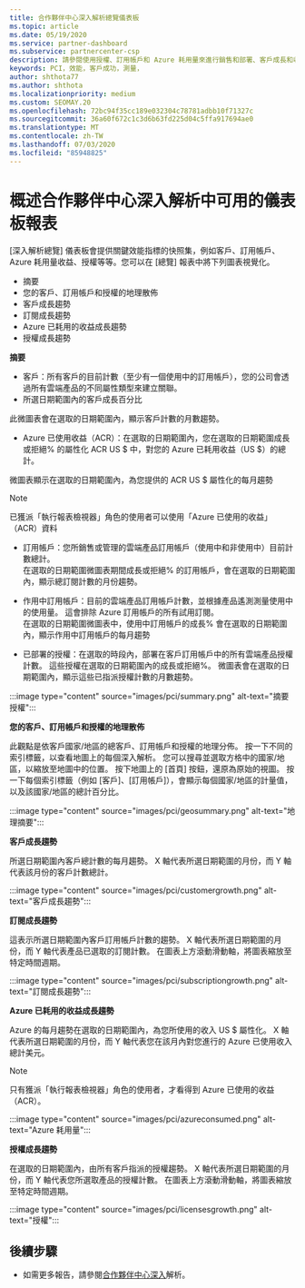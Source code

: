 ```yaml
---
title: 合作夥伴中心深入解析總覽儀表板
ms.topic: article
ms.date: 05/19/2020
ms.service: partner-dashboard
ms.subservice: partnercenter-csp
description: 請參閱使用授權、訂用帳戶和 Azure 耗用量來進行銷售和部署、客戶成長和收益成長的快照集。
keywords: PCI，效能，客戶成功，測量，
author: shthota77
ms.author: shthota
ms.localizationpriority: medium
ms.custom: SEOMAY.20
ms.openlocfilehash: 72bc94f35cc189e032304c78781adbb10f71327c
ms.sourcegitcommit: 36a60f672c1c3d6b63fd225d04c5ffa917694ae0
ms.translationtype: MT
ms.contentlocale: zh-TW
ms.lasthandoff: 07/03/2020
ms.locfileid: "85948825"
---
```

# <a name="overview-dashboard-reports-available-in-partner-center-insights"></a>概述合作夥伴中心深入解析中可用的儀表板報表
 
[深入解析總覽] 儀表板會提供關鍵效能指標的快照集，例如客戶、訂用帳戶、Azure 耗用量收益、授權等等。您可以在 [總覽] 報表中將下列圖表視覺化。 

- 摘要  
- 您的客戶、訂用帳戶和授權的地理散佈  
- 客戶成長趨勢 
- 訂閱成長趨勢 
- Azure 已耗用的收益成長趨勢 
- 授權成長趨勢 

**摘要**

- 客戶：所有客戶的目前計數（至少有一個使用中的訂用帳戶），您的公司會透過所有雲端產品的不同屬性類型來建立關聯。 
- 所選日期範圍內的客戶成長百分比 

此微圖表會在選取的日期範圍內，顯示客戶計數的月數趨勢。 

 
- Azure 已使用收益（ACR）：在選取的日期範圍內，您在選取的日期範圍成長或拒絕% 的屬性化 ACR US $ 中，對您的 Azure 已耗用收益（US $）的總計。

微圖表顯示在選取的日期範圍內，為您提供的 ACR US $ 屬性化的每月趨勢 
>[!Note] 
>已獲派「執行報表檢視器」角色的使用者可以使用「Azure 已使用的收益」（ACR）資料 
 
- 訂用帳戶：您所銷售或管理的雲端產品訂用帳戶（使用中和非使用中）目前計數總計。  
在選取的日期範圍微圖表期間成長或拒絕% 的訂用帳戶，會在選取的日期範圍內，顯示總訂閱計數的月份趨勢。 
 
- 作用中訂用帳戶：目前的雲端產品訂用帳戶計數，並根據產品遙測測量使用中的使用量。 這會排除 Azure 訂用帳戶的所有試用訂閱。  
在選取的日期範圍微圖表中，使用中訂用帳戶的成長% 會在選取的日期範圍內，顯示作用中訂用帳戶的每月趨勢 
 
- 已部署的授權：在選取的時段內，部署在客戶訂用帳戶中的所有雲端產品授權計數。 這些授權在選取的日期範圍內的成長或拒絕%。 微圖表會在選取的日期範圍內，顯示這些已指派授權計數的月數趨勢。

:::image type="content" source="images/pci/summary.png" alt-text="摘要授權":::

**您的客戶、訂用帳戶和授權的地理散佈** 

此觀點是依客戶國家/地區的總客戶、訂用帳戶和授權的地理分佈。 按一下不同的索引標籤，以查看地圖上的每個深入解析。 您可以搜尋並選取方格中的國家/地區，以縮放至地圖中的位置。 按下地圖上的 [首頁] 按鈕，還原為原始的視圖。 按一下每個索引標籤（例如 [客戶]、[訂用帳戶]），會顯示每個國家/地區的計量值，以及該國家/地區的總計百分比。  

:::image type="content" source="images/pci/geosummary.png" alt-text="地理摘要":::

**客戶成長趨勢**

所選日期範圍內客戶總計數的每月趨勢。 X 軸代表所選日期範圍的月份，而 Y 軸代表該月份的客戶計數總計。 

:::image type="content" source="images/pci/customergrowth.png" alt-text="客戶成長趨勢":::

**訂閱成長趨勢**

這表示所選日期範圍內客戶訂用帳戶計數的趨勢。 X 軸代表所選日期範圍的月份，而 Y 軸代表產品已選取的訂閱計數。 在圖表上方滾動滑動軸，將圖表縮放至特定時間週期。 

:::image type="content" source="images/pci/subscriptiongrowth.png" alt-text="訂閱成長趨勢":::

**Azure 已耗用的收益成長趨勢**

Azure 的每月趨勢在選取的日期範圍內，為您所使用的收入 US $ 屬性化。 X 軸代表所選日期範圍的月份，而 Y 軸代表您在該月內對您進行的 Azure 已使用收入總計美元。
   
>[!Note] 
>只有獲派「執行報表檢視器」角色的使用者，才看得到 Azure 已使用的收益（ACR）。 

:::image type="content" source="images/pci/azureconsumed.png" alt-text="Azure 耗用量":::

**授權成長趨勢**
 
在選取的日期範圍內，由所有客戶指派的授權趨勢。 X 軸代表所選日期範圍的月份，而 Y 軸代表您所選取產品的授權計數。 在圖表上方滾動滑動軸，將圖表縮放至特定時間週期。  

:::image type="content" source="images/pci/licensesgrowth.png" alt-text="授權":::

## <a name="next-steps"></a>後續步驟

- 如需更多報告，請參閱[合作夥伴中心深入](partner-center-insights.md)解析。
